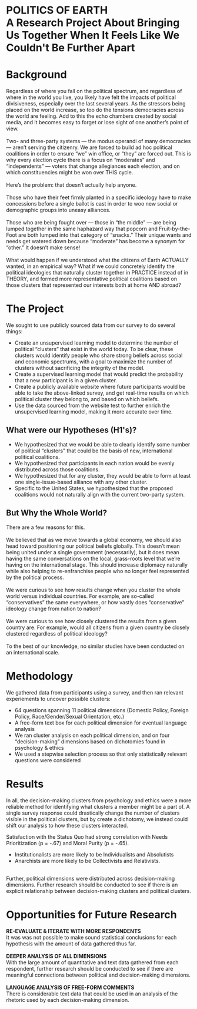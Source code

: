 # POLITICS OF EARTH<br> A Research Project About Bringing Us Together When It Feels Like We Couldn't Be Further Apart

# **Background**
Regardless of where you fall on the political spectrum, and regardless of where in the world you live, you likely have felt the impacts of political divisiveness, especially over the last several years. As the stressors being placed on the world increase, so too do the tensions democracies across the world are feeling. Add to this the echo chambers created by social media, and it becomes easy to forget or lose sight of one another’s point of view.<br><br>
Two- and three-party systems — the modus operandi of many democracies — aren’t serving the citizenry. We are forced to build ad hoc political coalitions in order to ensure “we” win office, or “they” are forced out. This is why every election cycle there is a focus on “moderates” and “independents” — voters that change allegiances each election, and on which constituencies might be won over THIS cycle.<br><br>
Here’s the problem: that doesn’t actually help anyone.<br><br>
Those who have their feet firmly planted in a specific ideology have to make concessions before a single ballot is cast in order to woo new social or demographic groups into uneasy alliances.<br><br>
Those who are being fought over — those in “the middle” — are being lumped together in the same haphazard way that popcorn and Fruit-by-the-Foot are both lumped into that category of “snacks.” Their unique wants and needs get watered down because “moderate” has become a synonym for “other.” It doesn’t make sense!<br><br>
What would happen if we understood what the citizens of Earth ACTUALLY wanted, in an empirical way? What if we could concretely identify the political ideologies that naturally cluster together in PRACTICE instead of in THEORY, and formed more representative political coalitions based on those clusters that represented our interests both at home AND abroad?

# **The Project**
We sought to use publicly sourced data from our survey to do several things:

*  Create an unsupervised learning model to determine the number of political “clusters” that exist in the world today. To be clear, these clusters would identify people who share strong beliefs across social and economic spectrums, with a goal to maximize the number of clusters without sacrificing the integrity of the model.
*   Create a supervised learning model that would predict the probability that a new participant is in a given cluster.
*   Create a publicly available website where future participants would be able to take the above-linked survey, and get real-time results on which political cluster they belong to, and based on which beliefs.
*   Use the data sourced from the website test to further enrich the unsupervised learning model, making it more accurate over time.

## What were our Hypotheses (H1's)?

* We hypothesized that we would be able to clearly identify some number of political “clusters” that could be the basis of new, international political coalitions.
* We hypothesized that participants in each nation would be evenly distributed across those coalitions.
* We hypothesized that for any cluster, they would be able to form at least one single-issue-based alliance with any other cluster.
* Specific to the United States, we hypothesized that the proposed coalitions would not naturally align with the current two-party system.

## But Why the Whole World?
There are a few reasons for this. <br><br>
We believed that as we move towards a global economy, we should also head toward positioning our political beliefs globally. This doesn’t mean being united under a single government (necessarily), but it does mean having the same conversations on the local, grass-roots level that we’re having on the international stage. This should increase diplomacy naturally while also helping to re-enfranchise people who no longer feel represented by the political process.<br><br>
We were curious to see how results change when you cluster the whole world versus individual countries. For example, are so-called “conservatives” the same everywhere, or how vastly does “conservative” ideology change from nation to nation?<br><br>
We were curious to see how closely clustered the results from a given country are. For example, would all citizens from a given country be closely clustered regardless of political ideology?<br><br>
To the best of our knowledge, no similar studies have been conducted on an international scale.

# **Methodology**
We gathered data from participants using a survey, and then ran relevant experiements to uncover possible clusters:
* 64 questions spanning 11 political dimensions (Domestic Policy, Foreign Policy, Race/Gender/Sexual Orientation, etc.)
* A free-form text box for each political dimension for eventual language analysis
* We ran cluster analysis on each political dimension, and on four “decision-making” dimensions based on dichotomies found in psychology & ethics
* We used a stepwise selection process so that only statistically relevant questions were considered

# **Results**
In all, the decision-making clusters from psychology and ethics were a more reliable method for identifying what clusters a member might be a part of. A single survey response could drastically change the number of clusters visible in the political clusters, but by create a dichotomy, we instead could shift our analysis to how these clusters interacted.

Satisfaction with the Status Quo had strong correlation with Needs Prioritization (p = -.67) and Moral Purity (p = -.65).
* Institutionalists are more likely to be Individualists and Absolutists
* Anarchists are more likely to be Collectivists and Relativists.

<br>Further, political dimensions were distributed across decision-making dimensions. Further research should be conducted to see if there is an explicit relationship between decision-making clusters and political clusters.

# **Opportunities for Future Research**
**RE-EVALUATE & ITERATE WITH MORE RESPONDENTS**
<br>It was was not possible to make sound statistical conclusions for each hypothesis with the amount of data gathered thus far.<br><br>
**DEEPER ANALYSIS OF ALL DIMENSIONS**
<br>With the large amount of quantitative and text data gathered from each respondent, further research should be conducted to see if there are meaningful connections between political and decision-making dimensions.<br><br>
**LANGUAGE ANALYSIS OF FREE-FORM COMMENTS**
<br>There is considerable text data that could be used in an analysis of the rhetoric used by each decision-making dimension.
